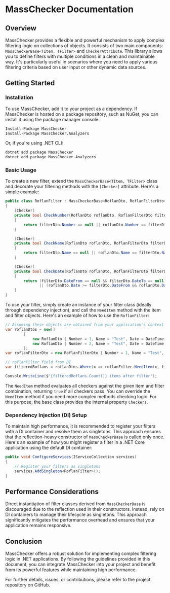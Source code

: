 # MassChecker Documentation

## Overview

MassChecker provides a flexible and powerful mechanism to apply complex filtering logic on collections of objects. It consists of two main components: `MassCheckerBase<TItem, TFilter>` and `CheckerAttribute`. This library allows you to define filters with multiple conditions in a clean and maintainable way. It's particularly useful in scenarios where you need to apply various filtering criteria based on user input or other dynamic data sources.

## Getting Started

### Installation

To use MassChecker, add it to your project as a dependency. If MassChecker is hosted on a package repository, such as NuGet, you can install it using the package manager console:

```bash
Install-Package MassChecker
Install-Package MassChecker.Analyzers
```

Or, if you're using .NET CLI:

```bash
dotnet add package MassChecker
dotnet add package MassChecker.Analyzers
```

### Basic Usage

To create a new filter, extend the `MassCheckerBase<TItem, TFilter>` class and decorate your filtering methods with the `[Checker]` attribute. Here's a simple example:

```csharp
public class RoflanFilter : MassCheckerBase<RoflanDto, RoflanFilterDto>
{
    [Checker]
    private bool CheckNumber(RoflanDto roflanDto, RoflanFilterDto filterDto)
    {
        return filterDto.Number == null || roflanDto.Number == filterDto.Number;
    }

    [Checker]
    private bool CheckName(RoflanDto roflanDto, RoflanFilterDto filterDto)
    {
        return filterDto.Name == null || roflanDto.Name == filterDto.Name;
    }

    [Checker]
    private bool CheckDate(RoflanDto roflanDto, RoflanFilterDto filterDto)
    {
        return (filterDto.DateFrom == null && filterDto.DateTo == null) 
               || (roflanDto.Date >= filterDto.DateFrom && roflanDto.Date <= filterDto.DateTo);
    }
}
```

To use your filter, simply create an instance of your filter class (ideally through dependency injection), and call the `NeedItem` method with the item and filter objects. Here's an example of how to use the `RoflanFilter`:

```csharp
// Assuming these objects are obtained from your application's context
var roflanDtos = new[]
        {
            new RoflanDto { Number = 1, Name = "Test", Date = DateTime.Now },
            new RoflanDto { Number = 2, Name = "Test", Date = DateTime.Now },
        };
var roflanFilterDto = new RoflanFilterDto { Number = 1, Name = "Test", DateFrom = DateTime.Now.AddDays(-1), DateTo = DateTime.Now.AddDays(1) };

// roflanFilter field from DI
var filteredRoflans = roflanDtos.Where(x => roflanFilter.NeedItem(x, filterDto));

Console.WriteLine($"{filteredRoflans.Count()} items after filter");
```

The `NeedItem` method evaluates all checkers against the given item and filter combination, returning `true` if all checkers pass.
You can override the `NeedItem` method if you need more complex methods checking logic. For this purpose, the base class provides the internal property `Checkers`.

### Dependency Injection (DI) Setup

To maintain high performance, it is recommended to register your filters with a DI container and resolve them as singletons. This approach ensures that the reflection-heavy constructor of `MassCheckerBase` is called only once. Here's an example of how you might register a filter in a .NET Core application using the default DI container:

```csharp
public void ConfigureServices(IServiceCollection services)
{
    // Register your filters as singletons
    services.AddSingleton<RoflanFilter>();
}
```

## Performance Considerations

Direct instantiation of filter classes derived from `MassCheckerBase` is discouraged due to the reflection used in their constructors. Instead, rely on DI containers to manage their lifecycle as singletons. This approach significantly mitigates the performance overhead and ensures that your application remains responsive.

## Conclusion

MassChecker offers a robust solution for implementing complex filtering logic in .NET applications. By following the guidelines provided in this document, you can integrate MassChecker into your project and benefit from its powerful features while maintaining high performance.

For further details, issues, or contributions, please refer to the project repository on GitHub.
